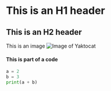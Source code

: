 # This is an H1 header
## This is an H2 header

This is an image
![Image of Yaktocat](https://octodex.github.com/images/yaktocat.png)

#### This is part of a code
```python
a = 2
b = 3
print(a + b)
```
